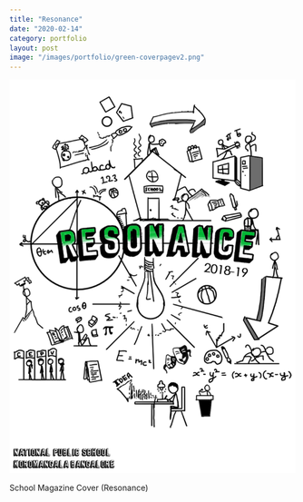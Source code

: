 ```yaml
---
title: "Resonance"
date: "2020-02-14"
category: portfolio
layout: post
image: "/images/portfolio/green-coverpagev2.png"
---
```


<p align="center">
<img src='/images/portfolio/green-coverpagev2.png', alt="Resonance">
</p>

<p>School Magazine Cover (Resonance)</p>
